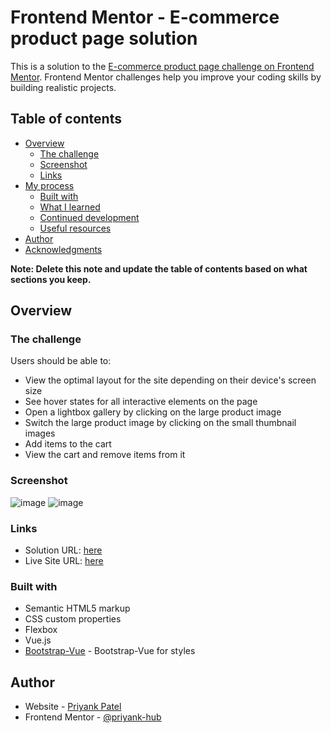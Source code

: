 # Frontend Mentor - E-commerce product page solution

This is a solution to the [E-commerce product page challenge on Frontend Mentor](https://www.frontendmentor.io/challenges/ecommerce-product-page-UPsZ9MJp6). Frontend Mentor challenges help you improve your coding skills by building realistic projects.

## Table of contents

- [Overview](#overview)
  - [The challenge](#the-challenge)
  - [Screenshot](#screenshot)
  - [Links](#links)
- [My process](#my-process)
  - [Built with](#built-with)
  - [What I learned](#what-i-learned)
  - [Continued development](#continued-development)
  - [Useful resources](#useful-resources)
- [Author](#author)
- [Acknowledgments](#acknowledgments)

**Note: Delete this note and update the table of contents based on what sections you keep.**

## Overview

### The challenge

Users should be able to:

- View the optimal layout for the site depending on their device's screen size
- See hover states for all interactive elements on the page
- Open a lightbox gallery by clicking on the large product image
- Switch the large product image by clicking on the small thumbnail images
- Add items to the cart
- View the cart and remove items from it

### Screenshot

![image](https://user-images.githubusercontent.com/54325230/149716566-58b61f4a-e0dc-4973-ab7f-aac29431d29c.png)
![image](https://user-images.githubusercontent.com/54325230/149716632-4afecf6d-35ae-45de-b65e-28c3fe7b10ef.png)


### Links

- Solution URL: [here](https://github.com/priyank-hub/e-commerce-product-page)
- Live Site URL: [here](https://priceless-feynman-3c8537.netlify.app/)

### Built with

- Semantic HTML5 markup
- CSS custom properties
- Flexbox
- Vue.js
- [Bootstrap-Vue](https://bootstrap-vue.org/) - Bootstrap-Vue for styles

## Author

- Website - [Priyank Patel](https://www.ppriyank.com)
- Frontend Mentor - [@priyank-hub](https://www.frontendmentor.io/profile/priyank-hub)

